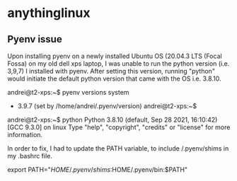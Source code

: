 # anythinglinux

## Pyenv issue

Upon installing pyenv on a newly installed Ubuntu OS (20.04.3 LTS (Focal Fossa) on my old dell xps laptop, I was unable to run the python version (i.e. 3,9,7) I installed with pyenv. After setting this version, running "python" would initiate the default python version that came with the OS i.e. 3.8.10.

andrei@t2-xps:~$ pyenv versions
  system
* 3.9.7 (set by /home/andrei/.pyenv/version)
andrei@t2-xps:~$ 

andrei@t2-xps:~$ python
Python 3.8.10 (default, Sep 28 2021, 16:10:42) 
[GCC 9.3.0] on linux
Type "help", "copyright", "credits" or "license" for more information.
>>> 

In order to fix, I had to update the PATH variable, to include /.pyenv/shims in my .bashrc file.

export PATH="$HOME/.pyenv/shims:$HOME/.pyenv/bin:$PATH"

